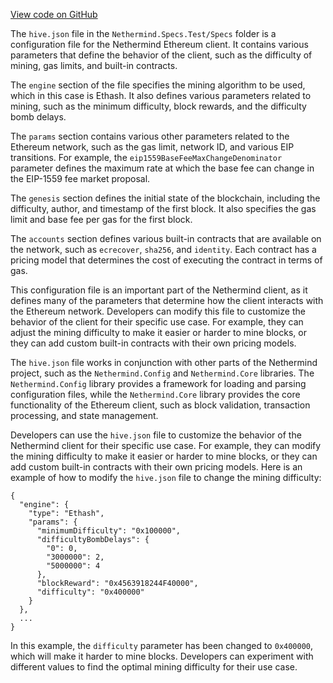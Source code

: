 [View code on GitHub](https://github.com/nethermindeth/nethermind/son/src/Nethermind/Nethermind.Specs.Test/Specs)

The `hive.json` file in the `Nethermind.Specs.Test/Specs` folder is a configuration file for the Nethermind Ethereum client. It contains various parameters that define the behavior of the client, such as the difficulty of mining, gas limits, and built-in contracts.

The `engine` section of the file specifies the mining algorithm to be used, which in this case is Ethash. It also defines various parameters related to mining, such as the minimum difficulty, block rewards, and the difficulty bomb delays.

The `params` section contains various other parameters related to the Ethereum network, such as the gas limit, network ID, and various EIP transitions. For example, the `eip1559BaseFeeMaxChangeDenominator` parameter defines the maximum rate at which the base fee can change in the EIP-1559 fee market proposal.

The `genesis` section defines the initial state of the blockchain, including the difficulty, author, and timestamp of the first block. It also specifies the gas limit and base fee per gas for the first block.

The `accounts` section defines various built-in contracts that are available on the network, such as `ecrecover`, `sha256`, and `identity`. Each contract has a pricing model that determines the cost of executing the contract in terms of gas.

This configuration file is an important part of the Nethermind client, as it defines many of the parameters that determine how the client interacts with the Ethereum network. Developers can modify this file to customize the behavior of the client for their specific use case. For example, they can adjust the mining difficulty to make it easier or harder to mine blocks, or they can add custom built-in contracts with their own pricing models.

The `hive.json` file works in conjunction with other parts of the Nethermind project, such as the `Nethermind.Config` and `Nethermind.Core` libraries. The `Nethermind.Config` library provides a framework for loading and parsing configuration files, while the `Nethermind.Core` library provides the core functionality of the Ethereum client, such as block validation, transaction processing, and state management.

Developers can use the `hive.json` file to customize the behavior of the Nethermind client for their specific use case. For example, they can modify the mining difficulty to make it easier or harder to mine blocks, or they can add custom built-in contracts with their own pricing models. Here is an example of how to modify the `hive.json` file to change the mining difficulty:

```
{
  "engine": {
    "type": "Ethash",
    "params": {
      "minimumDifficulty": "0x100000",
      "difficultyBombDelays": {
        "0": 0,
        "3000000": 2,
        "5000000": 4
      },
      "blockReward": "0x4563918244F40000",
      "difficulty": "0x400000"
    }
  },
  ...
}
```

In this example, the `difficulty` parameter has been changed to `0x400000`, which will make it harder to mine blocks. Developers can experiment with different values to find the optimal mining difficulty for their use case.
